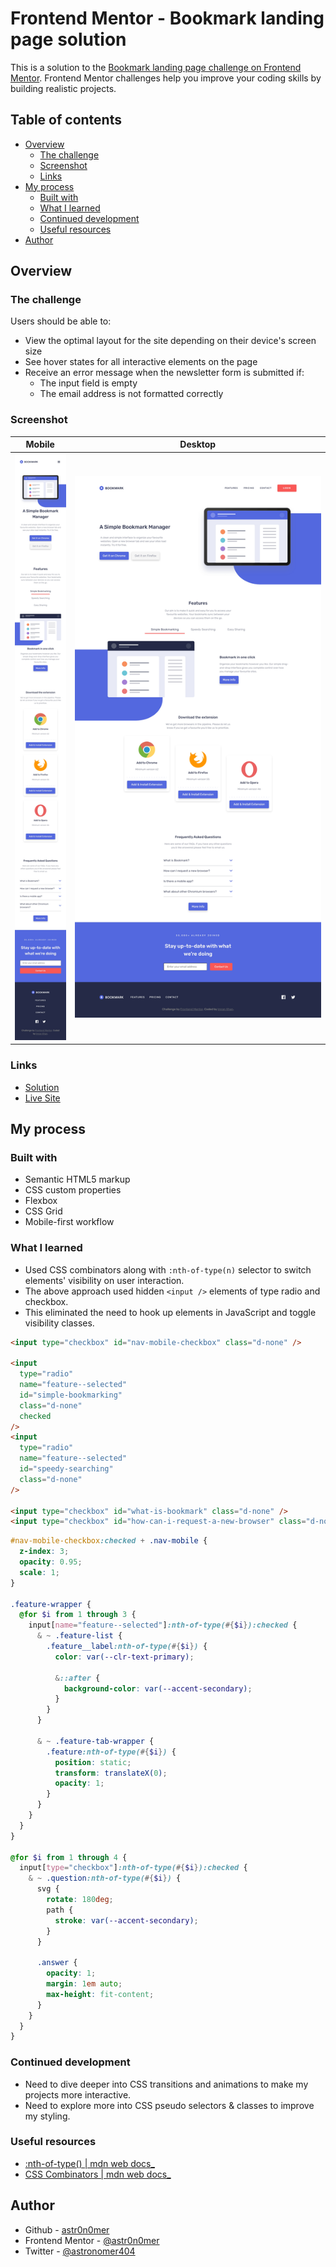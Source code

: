 # Frontend Mentor - Bookmark landing page solution

This is a solution to the [Bookmark landing page challenge on Frontend Mentor](https://www.frontendmentor.io/challenges/bookmark-landing-page-5d0b588a9edda32581d29158). Frontend Mentor challenges help you improve your coding skills by building realistic projects.

## Table of contents

- [Overview](#overview)
  - [The challenge](#the-challenge)
  - [Screenshot](#screenshot)
  - [Links](#links)
- [My process](#my-process)
  - [Built with](#built-with)
  - [What I learned](#what-i-learned)
  - [Continued development](#continued-development)
  - [Useful resources](#useful-resources)
- [Author](#author)

## Overview

### The challenge

Users should be able to:

- View the optimal layout for the site depending on their device's screen size
- See hover states for all interactive elements on the page
- Receive an error message when the newsletter form is submitted if:
  - The input field is empty
  - The email address is not formatted correctly

### Screenshot

| Mobile                       | Desktop                       |
| ---------------------------- | ----------------------------- |
| ![](./screenshot-mobile.png) | ![](./screenshot-desktop.png) |

### Links

- [Solution](./)
- [Live Site](https://astr0n0mer.github.io/challenges-frontendmentor.io/bookmark-landing-page/index.html)

## My process

### Built with

- Semantic HTML5 markup
- CSS custom properties
- Flexbox
- CSS Grid
- Mobile-first workflow

### What I learned

- Used CSS combinators along with `:nth-of-type(n)` selector to switch elements' visibility on user interaction.
- The above approach used hidden `<input />` elements of type radio and checkbox.
- This eliminated the need to hook up elements in JavaScript and toggle visibility classes.

```html
<input type="checkbox" id="nav-mobile-checkbox" class="d-none" />

<input
  type="radio"
  name="feature--selected"
  id="simple-bookmarking"
  class="d-none"
  checked
/>
<input
  type="radio"
  name="feature--selected"
  id="speedy-searching"
  class="d-none"
/>

<input type="checkbox" id="what-is-bookmark" class="d-none" />
<input type="checkbox" id="how-can-i-request-a-new-browser" class="d-none" />
```

```scss
#nav-mobile-checkbox:checked + .nav-mobile {
  z-index: 3;
  opacity: 0.95;
  scale: 1;
}

.feature-wrapper {
  @for $i from 1 through 3 {
    input[name="feature--selected"]:nth-of-type(#{$i}):checked {
      & ~ .feature-list {
        .feature__label:nth-of-type(#{$i}) {
          color: var(--clr-text-primary);

          &::after {
            background-color: var(--accent-secondary);
          }
        }
      }

      & ~ .feature-tab-wrapper {
        .feature:nth-of-type(#{$i}) {
          position: static;
          transform: translateX(0);
          opacity: 1;
        }
      }
    }
  }
}

@for $i from 1 through 4 {
  input[type="checkbox"]:nth-of-type(#{$i}):checked {
    & ~ .question:nth-of-type(#{$i}) {
      svg {
        rotate: 180deg;
        path {
          stroke: var(--accent-secondary);
        }
      }

      .answer {
        opacity: 1;
        margin: 1em auto;
        max-height: fit-content;
      }
    }
  }
}
```

### Continued development

- Need to dive deeper into CSS transitions and animations to make my projects more interactive.
- Need to explore more into CSS pseudo selectors & classes to improve my styling.

### Useful resources

- [:nth-of-type() | mdn web docs\_](https://developer.mozilla.org/docs/Web/CSS/:nth-of-type)
- [CSS Combinators | mdn web docs\_](https://developer.mozilla.org/docs/Learn/CSS/Building_blocks/Selectors/Combinators)

## Author

- Github - [astr0n0mer](https://www.github.com/astr0n0mer)
- Frontend Mentor - [@astr0n0mer](https://www.frontendmentor.io/profile/astr0n0mer)
- Twitter - [@astronomer404](https://www.twitter.com/astronomer404)
